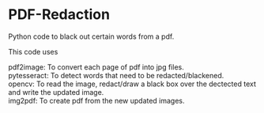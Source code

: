 # PDF-Redaction
Python code to black out certain words from a pdf.

This code uses 

pdf2image: To convert each page of pdf into jpg files.  
pytesseract: To detect words that need to be redacted/blackened.  
opencv: To read the image, redact/draw a black box over the dectected text and write the updated image.  
img2pdf: To create pdf from the new updated images.  
